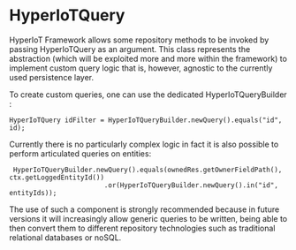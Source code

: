 # HyperIoTQuery [](id=hyperiot-query)

HyperIoT Framework allows some repository methods to be invoked by passing HyperIoTQuery as an argument. This class represents the abstraction (which will be exploited more and more within the framework) to implement custom query logic that is, however, agnostic to the currently used persistence layer.

To create custom queries, one can use the dedicated HyperIoTQueryBuilder :

```
HyperIoTQuery idFilter = HyperIoTQueryBuilder.newQuery().equals("id", id);
```

Currently there is no particularly complex logic in fact it is also possible to perform articulated queries on entities:

```
 HyperIoTQueryBuilder.newQuery().equals(ownedRes.getOwnerFieldPath(), ctx.getLoggedEntityId())
                        .or(HyperIoTQueryBuilder.newQuery().in("id", entityIds));
```

The use of such a component is strongly recommended because in future versions it will increasingly allow generic queries to be written, being able to then convert them to different repository technologies such as traditional relational databases or noSQL.
